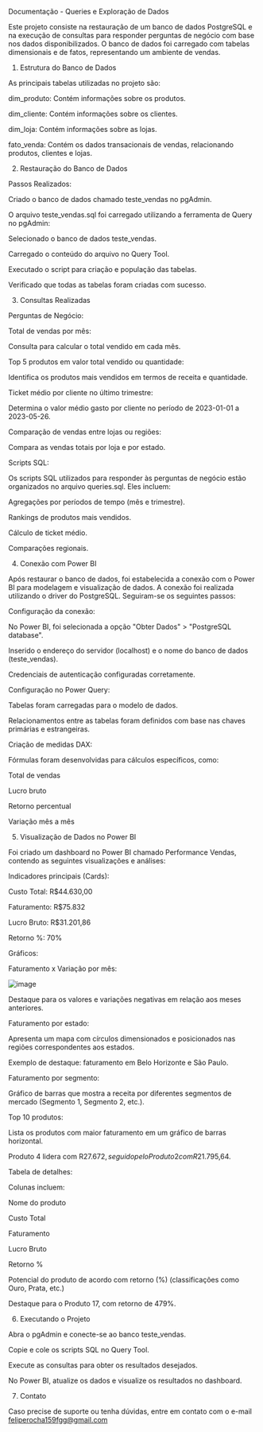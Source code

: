 Documentação - Queries e Exploração de Dados

Este projeto consiste na restauração de um banco de dados PostgreSQL e na execução de consultas para responder perguntas de negócio com base nos dados disponibilizados. O banco de dados foi carregado com tabelas dimensionais e de fatos, representando um ambiente de vendas.

1. Estrutura do Banco de Dados

As principais tabelas utilizadas no projeto são:

dim_produto: Contém informações sobre os produtos.

dim_cliente: Contém informações sobre os clientes.

dim_loja: Contém informações sobre as lojas.

fato_venda: Contém os dados transacionais de vendas, relacionando produtos, clientes e lojas.

2. Restauração do Banco de Dados

Passos Realizados:

Criado o banco de dados chamado teste_vendas no pgAdmin.

O arquivo teste_vendas.sql foi carregado utilizando a ferramenta de Query no pgAdmin:

Selecionado o banco de dados teste_vendas.

Carregado o conteúdo do arquivo no Query Tool.

Executado o script para criação e população das tabelas.

Verificado que todas as tabelas foram criadas com sucesso.

3. Consultas Realizadas

Perguntas de Negócio:

Total de vendas por mês:

Consulta para calcular o total vendido em cada mês.

Top 5 produtos em valor total vendido ou quantidade:

Identifica os produtos mais vendidos em termos de receita e quantidade.

Ticket médio por cliente no último trimestre:

Determina o valor médio gasto por cliente no período de 2023-01-01 a 2023-05-26.

Comparação de vendas entre lojas ou regiões:

Compara as vendas totais por loja e por estado.

Scripts SQL:

Os scripts SQL utilizados para responder às perguntas de negócio estão organizados no arquivo queries.sql. Eles incluem:

Agregações por períodos de tempo (mês e trimestre).

Rankings de produtos mais vendidos.

Cálculo de ticket médio.

Comparações regionais.

4. Conexão com Power BI

Após restaurar o banco de dados, foi estabelecida a conexão com o Power BI para modelagem e visualização de dados. A conexão foi realizada utilizando o driver do PostgreSQL. Seguiram-se os seguintes passos:

Configuração da conexão:

No Power BI, foi selecionada a opção "Obter Dados" > "PostgreSQL database".

Inserido o endereço do servidor (localhost) e o nome do banco de dados (teste_vendas).

Credenciais de autenticação configuradas corretamente.

Configuração no Power Query:

Tabelas foram carregadas para o modelo de dados.

Relacionamentos entre as tabelas foram definidos com base nas chaves primárias e estrangeiras.

Criação de medidas DAX:

Fórmulas foram desenvolvidas para cálculos específicos, como:

Total de vendas

Lucro bruto

Retorno percentual

Variação mês a mês

5. Visualização de Dados no Power BI

Foi criado um dashboard no Power BI chamado Performance Vendas, contendo as seguintes visualizações e análises:

Indicadores principais (Cards):

Custo Total: R$44.630,00

Faturamento: R$75.832

Lucro Bruto: R$31.201,86

Retorno %: 70%

Gráficos:

Faturamento x Variação por mês:

![image](https://github.com/user-attachments/assets/c8b7da11-c63b-4b70-931e-563574097299)


Destaque para os valores e variações negativas em relação aos meses anteriores.

Faturamento por estado:

Apresenta um mapa com círculos dimensionados e posicionados nas regiões correspondentes aos estados.

Exemplo de destaque: faturamento em Belo Horizonte e São Paulo.

Faturamento por segmento:

Gráfico de barras que mostra a receita por diferentes segmentos de mercado (Segmento 1, Segmento 2, etc.).

Top 10 produtos:

Lista os produtos com maior faturamento em um gráfico de barras horizontal.

Produto 4 lidera com R$27.672, seguido pelo Produto 2 com R$21.795,64.

Tabela de detalhes:

Colunas incluem:

Nome do produto

Custo Total

Faturamento

Lucro Bruto

Retorno %

Potencial do produto de acordo com retorno (%) (classificações como Ouro, Prata, etc.)

Destaque para o Produto 17, com retorno de 479%.

6. Executando o Projeto

Abra o pgAdmin e conecte-se ao banco teste_vendas.

Copie e cole os scripts SQL no Query Tool.

Execute as consultas para obter os resultados desejados.

No Power BI, atualize os dados e visualize os resultados no dashboard.

7. Contato

Caso precise de suporte ou tenha dúvidas, entre em contato com o e-mail feliperocha159fgg@gmail.com
